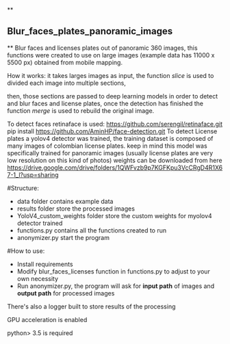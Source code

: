 **

## Blur_faces_plates_panoramic_images

**
Blur faces and licenses plates out of panoramic 360 images, this functions were created to use on large images (example data has 11000 x 5500 px) obtained from mobile mapping.

How it works: it takes larges images as input, the function *slice* is used to divided each image into multiple sections,

then, those sections are passed to deep learning models in order to detect and blur faces and license plates, once the detection has finished the function *merge* is used to rebuild the original image.

To detect faces retinaface is used: https://github.com/serengil/retinaface.git  pip install https://github.com/AminHP/face-detection.git
To detect License plates a yolov4 detector was trained, the training dataset is composed of many images of colombian license plates. keep in mind this model was specifically trained for panoramic images
(usually license plates are very low resolution on this kind of photos) weights can be downloaded from here https://drive.google.com/drive/folders/1QWFvzb9p7KGFKpu3VcCRgD4R1X67-1_l?usp=sharing


 #Structure:

 - data folder contains example data
 - results folder store the processed images
 - YoloV4_custom_weights folder store the custom weights for myolov4 detector trained 
 - functions.py contains all the functions created to run
 - anonymizer.py start the program

 
#How to use:  

 - Install requirements
 - Modify blur_faces_licenses function in functions.py to adjust to your own necessity 
 - Run anonymizer.py, the program will ask for **input path** of images and **output path** for
   processed images

There's also a logger built to store results of the processing

GPU acceleration is enabled


python> 3.5 is required
